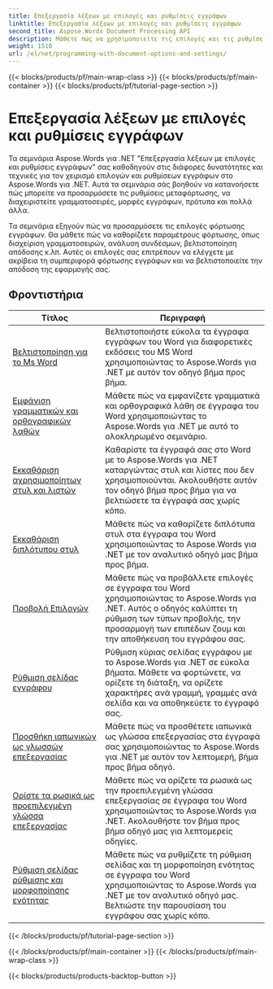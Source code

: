 ```yaml
---
title: Επεξεργασία λέξεων με επιλογές και ρυθμίσεις εγγράφων
linktitle: Επεξεργασία λέξεων με επιλογές και ρυθμίσεις εγγράφων
second_title: Aspose.Words Document Processing API
description: Μάθετε πώς να χρησιμοποιείτε τις επιλογές και τις ρυθμίσεις εγγράφων για την προσαρμογή και τον έλεγχο της συμπεριφοράς των εγγράφων του Word με το Aspose.Words για .NET. Τα σεμινάρια σας καθοδηγούν στις διάφορες δυνατότητες, όπως ιδιότητες εγγράφου.
weight: 1510
url: /el/net/programming-with-document-options-and-settings/
---
```


{{< blocks/products/pf/main-wrap-class >}}
{{< blocks/products/pf/main-container >}}
{{< blocks/products/pf/tutorial-page-section >}}

# Επεξεργασία λέξεων με επιλογές και ρυθμίσεις εγγράφων

Τα σεμινάρια Aspose.Words για .NET "Επεξεργασία λέξεων με επιλογές και ρυθμίσεις εγγράφων" σας καθοδηγούν στις διάφορες δυνατότητες και τεχνικές για τον χειρισμό επιλογών και ρυθμίσεων εγγράφων στο Aspose.Words για .NET. Αυτά τα σεμινάρια σάς βοηθούν να κατανοήσετε πώς μπορείτε να προσαρμόσετε τις ρυθμίσεις μεταφόρτωσης, να διαχειριστείτε γραμματοσειρές, μορφές εγγράφων, πρότυπα και πολλά άλλα.

Τα σεμινάρια εξηγούν πώς να προσαρμόσετε τις επιλογές φόρτωσης εγγράφων. Θα μάθετε πώς να καθορίζετε παραμέτρους φόρτωσης, όπως διαχείριση γραμματοσειρών, ανάλυση συνδέσμων, βελτιστοποίηση απόδοσης κ.λπ. Αυτές οι επιλογές σας επιτρέπουν να ελέγχετε με ακρίβεια τη συμπεριφορά φόρτωσης εγγράφων και να βελτιστοποιείτε την απόδοση της εφαρμογής σας.

 ## Φροντιστήρια
| Τίτλος | Περιγραφή |
| --- | --- |
| [Βελτιστοποίηση για το Ms Word](./optimize-for-ms-word/) | Βελτιστοποιήστε εύκολα τα έγγραφα εγγράφων του Word για διαφορετικές εκδόσεις του MS Word χρησιμοποιώντας το Aspose.Words για .NET με αυτόν τον οδηγό βήμα προς βήμα. |
| [Εμφάνιση γραμματικών και ορθογραφικών λαθών](./show-grammatical-and-spelling-errors/) | Μάθετε πώς να εμφανίζετε γραμματικά και ορθογραφικά λάθη σε έγγραφα του Word χρησιμοποιώντας το Aspose.Words για .NET με αυτό το ολοκληρωμένο σεμινάριο. |
| [Εκκαθάριση αχρησιμοποίητων στυλ και λιστών](./cleanup-unused-styles-and-lists/) | Καθαρίστε τα έγγραφά σας στο Word με το Aspose.Words για .NET καταργώντας στυλ και λίστες που δεν χρησιμοποιούνται. Ακολουθήστε αυτόν τον οδηγό βήμα προς βήμα για να βελτιώσετε τα έγγραφά σας χωρίς κόπο. |
| [Εκκαθάριση διπλότυπου στυλ](./cleanup-duplicate-style/) | Μάθετε πώς να καθαρίζετε διπλότυπα στυλ στα έγγραφα του Word χρησιμοποιώντας το Aspose.Words για .NET με τον αναλυτικό οδηγό μας βήμα προς βήμα. |
| [Προβολή Επιλογών](./view-options/) | Μάθετε πώς να προβάλλετε επιλογές σε έγγραφα του Word χρησιμοποιώντας το Aspose.Words για .NET. Αυτός ο οδηγός καλύπτει τη ρύθμιση των τύπων προβολής, την προσαρμογή των επιπέδων ζουμ και την αποθήκευση του εγγράφου σας. |
| [Ρύθμιση σελίδας εγγράφου](./document-page-setup/) | Ρύθμιση κύριας σελίδας εγγράφου με το Aspose.Words για .NET σε εύκολα βήματα. Μάθετε να φορτώνετε, να ορίζετε τη διάταξη, να ορίζετε χαρακτήρες ανά γραμμή, γραμμές ανά σελίδα και να αποθηκεύετε το έγγραφό σας. |
| [Προσθήκη ιαπωνικών ως γλωσσών επεξεργασίας](./add-japanese-as-editing-languages/) | Μάθετε πώς να προσθέτετε ιαπωνικά ως γλώσσα επεξεργασίας στα έγγραφά σας χρησιμοποιώντας το Aspose.Words για .NET με αυτόν τον λεπτομερή, βήμα προς βήμα οδηγό. |
| [Ορίστε τα ρωσικά ως προεπιλεγμένη γλώσσα επεξεργασίας](./set-russian-as-default-editing-language/) | Μάθετε πώς να ορίζετε τα ρωσικά ως την προεπιλεγμένη γλώσσα επεξεργασίας σε έγγραφα του Word χρησιμοποιώντας το Aspose.Words για .NET. Ακολουθήστε τον βήμα προς βήμα οδηγό μας για λεπτομερείς οδηγίες. |
| [Ρύθμιση σελίδας ρύθμισης και μορφοποίησης ενότητας](./set-page-setup-and-section-formatting/) | Μάθετε πώς να ρυθμίζετε τη ρύθμιση σελίδας και τη μορφοποίηση ενότητας σε έγγραφα του Word χρησιμοποιώντας το Aspose.Words για .NET με τον αναλυτικό οδηγό μας. Βελτιώστε την παρουσίαση του εγγράφου σας χωρίς κόπο. |
{{< /blocks/products/pf/tutorial-page-section >}}

{{< /blocks/products/pf/main-container >}}
{{< /blocks/products/pf/main-wrap-class >}}

{{< blocks/products/products-backtop-button >}}
